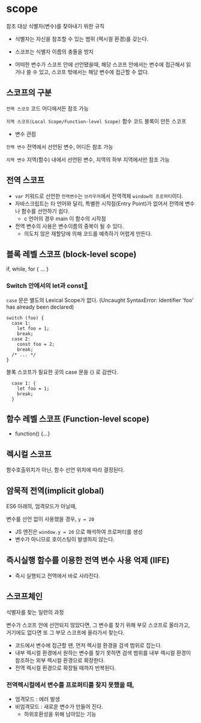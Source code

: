 # scope
참조 대상 식별자(변수)를 찾아내기 위한 규칙

- 식별자는 자신을 참조할 수 있는 범위 (렉시컬 환경)를 갖는다.
- 스코프는 식별자 이름의 충돌을 방지

- 어떠한 변수가 스코프 안에 선언됐을때, 
해당 스코프 안에서는 변수에 접근해서 읽거나 쓸 수 있고, 스코프 밖에서는 해당 변수에 접근할 수 없다.

## 스코프의 구분
`전역 스코프` 
코드 어디에서든 참조 가능

`지역 스코프(Local Scope/Function-level Scope)`
함수 코드 블록이 만든 스코프
    
- 변수 관점

`전역 변수` 전역에서 선언된 변수, 어디든 참조 가능

`지역 변수` 지역(함수) 내에서 선언된 변수, 지역의 하부 지역에서만 참조 가능

## 전역 스코프
- `var` 키워드로 선언한 `전역변수`는 `브라우저`에서 전역객체 `window의 프로퍼티`이다.
- 자바스크립트는 타 언어와 달리, 특별한 시작점(Entry Point)가 없어서 전역에 변수나 함수를 선언하기 쉽다.
    - c 언어의 경우 main 이 함수의 시작점
- 전역 변수의 사용은 변수이름의 중복이 될 수 있다.
    - 의도치 않은 재할당에 의해 코드를 예측하기 어렵게 만든다.
    
## 블록 레벨 스코프 (block-level scope)
if, while, for { ... }

### Switch 안에서의 let과 const[:link:](https://wonism.github.io/block-scope-in-switch/)
`case` 문은 별도의 Lexical Scope가 없다.
(Uncaught SyntaxError: Identifier 'foo' has already been declared)
```text
switch (foo) {
  case 1:
    let foo = 1;
    break;
  case 2:
    const foo = 2;
    break;
  /* ... */
}
```
블록 스코프가 필요한 곳의 case 문을 {} 로 감싼다.
```text
  case 1: {
    let foo = 1;
    break;
  }
```
      
## 함수 레벨 스코프 (Function-level scope)
- function() {...}

## 렉시컬 스코프
함수호출위치가 아닌, 함수 선언 위치에 따라 결정된다.

## 암묵적 전역(implicit global)
ES6 아래의, 엄격모드가 아닐때,

변수를 선언 없이 사용했을 경우, `y = 20`

- JS 엔진은 `window.y = 20` 으로 해석하여 프로퍼티를 생성
- 변수가 아니므로 호이스팅이 발생하지 않는다.

## 즉시실행 함수를 이용한 전역 변수 사용 억제 (IIFE)
- 즉시 실행되고 전역에서 바로 사라진다.    

## 스코프체인
식별자를 찾는 일련의 과정

변수가 스코프 안에 선언되지 않았다면, 
그 변수를 찾기 위해 부모 스코프로 올라가고,
거기에도 없다면 또 그 부모 스코프에 올라가서 찾는다.

- 코드에서 변수에 접근할 땐, 먼저 렉시컬 환경을 검색 범위로 잡는다.
- 내부 렉시컬 환경에서 원하는 변수를 찾기 못하면 검색 범위를 내부 렉시컬 환경이 참조하는 외부 렉시컬 환경으로 확장한다.
- 전역 렉시컬 환경으로 확장될 때까지 반복된다.
 
### 전역렉시컬에서 변수를 프로퍼티를 찾지 못했을 때,
- 엄격모드 : 에러 발생
- 비엄격모드 : 새로운 변수가 만들어 진다.
    - 하위호환성을 위해 남아있는 기능